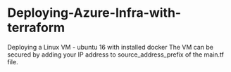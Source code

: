 # Deploying-Azure-Infra-with-terraform

Deploying a Linux VM - ubuntu 16 with installed docker
The VM can be secured by adding your IP address to source_address_prefix  of the main.tf file.
